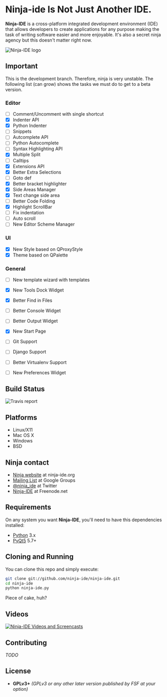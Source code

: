 # Ninja-ide Is Not Just Another IDE.
**Ninja-IDE** is a cross-platform integrated development environment (IDE) that allows developers to create applications for any purpose making the task of writing software easier and more enjoyable. It's also a secret ninja agency but this doesn't matter right now.

![Ninja-IDE logo](http://ninjaide.webfactional.com/static/common/img/ninja-big.png)


## Important
This is the development branch. Therefore, ninja is very unstable. The following list (can grow) shows the tasks we must do to get to a beta version.

### Editor
- [ ] Comment/Uncomment with single shortcut
- [x] Indenter API
- [x] Python Indenter
- [ ] Snippets
- [ ] Autcomplete API
- [ ] Python Autocomplete
- [ ] Syntax Highlighting API
- [x] Multiple Split
- [ ] Calltips
- [x] Extensions API
- [x] Better Extra Selections
- [ ] Goto def
- [x] Better bracket highlighter
- [x] Side Areas Manager
- [x] Text change side area
- [ ] Better Code Folding
- [x] Highlight ScrollBar
- [ ] Fix indentation
- [ ] Auto scroll
- [ ] New Editor Scheme Manager

### UI
- [x] New Style based on QProxyStyle
- [x] Theme based on QPalette

### General
- [ ] New template wizard with templates
- [x] New Tools Dock Widget
- [x] Better Find in Files
- [ ] Better Console Widget
- [ ] Better Output Widget
- [x] New Start Page
- [ ] Git Support
- [ ] Django Support
- [ ] Better Virtualenv Support
- [ ] New Preferences Widget


## Build Status

![Travis report](https://travis-ci.org/ninja-ide/ninja-ide.svg?branch=master "Travis-C.I. Testing report")

## Platforms
- Linux/X11
- Mac OS X
- Windows
- BSD


## Ninja contact
-   [Ninja website](http://ninja-ide.org "http://ninja-ide.org") at ninja-ide.org
-   [Mailing List](http://groups.google.com/group/ninja-ide/topics "Ninja Google Groups") at Google Groups
-   [@ninja\_ide](https://twitter.com/ninja_ide "@ninja_ide") at Twitter
-   [Ninja-IDE](https://kiwiirc.com/client/chat.freenode.net/?nick=Ninja%7C?&theme=cli#ninja-ide "ninja-ide at Freenode.net") at Freenode.net


## Requirements
On any system you want **Ninja-IDE**, you'll need to have this dependencies installed:

- [Python](https://python.org "Python Homepage") 3.x
- [PyQt5](https://riverbankcomputing.com/software/pyqt/intro) 5.7+

## Cloning and Running
You can clone this repo and simply execute:

```bash
git clone git://github.com/ninja-ide/ninja-ide.git
cd ninja-ide
python ninja-ide.py
```

Piece of cake, huh?


## Videos
[![Ninja-IDE Videos and Screencasts](http://img.youtube.com/vi/xShpNY5w-64/0.jpg)](https://www.youtube.com/channel/UCPopm5397ozfsS8FOSSOWGQ "Ninja-IDE Videos and Screencasts")

## Contributing
*TODO*

## License
-   **GPLv3+** *(GPLv3 or any other later version published by FSF at your option)*
